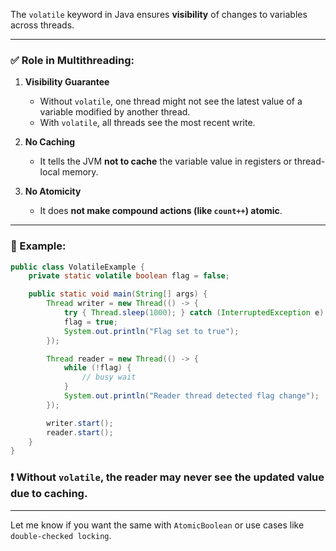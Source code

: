 The `volatile` keyword in Java ensures **visibility** of changes to variables across threads.

---

### ✅ Role in Multithreading:

1. **Visibility Guarantee**

   * Without `volatile`, one thread might not see the latest value of a variable modified by another thread.
   * With `volatile`, all threads see the most recent write.

2. **No Caching**

   * It tells the JVM **not to cache** the variable value in registers or thread-local memory.

3. **No Atomicity**

   * It does **not make compound actions (like `count++`) atomic**.

---

### 🔧 Example:

```java
public class VolatileExample {
    private static volatile boolean flag = false;

    public static void main(String[] args) {
        Thread writer = new Thread(() -> {
            try { Thread.sleep(1000); } catch (InterruptedException e) {}
            flag = true;
            System.out.println("Flag set to true");
        });

        Thread reader = new Thread(() -> {
            while (!flag) {
                // busy wait
            }
            System.out.println("Reader thread detected flag change");
        });

        writer.start();
        reader.start();
    }
}
```

### ❗ Without `volatile`, the reader may never see the updated value due to caching.

---

Let me know if you want the same with `AtomicBoolean` or use cases like `double-checked locking`.
